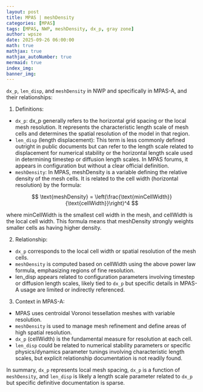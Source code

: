 ```yaml
---
layout: post
title: MPAS | meshDensity
categories: [MPAS]
tags: [MPAS, NWP, meshDensity, dx_p, gray zone]
author: wpsze
date: 2025-09-26 06:00:00
math: true
mathjax: true
mathjax_autoNumber: true
mermaid: true
index_img: 
banner_img: 
---
```


`dx_p`, `len_disp`, and `meshDensity` in NWP and specifically in MPAS-A, and their relationships:

1. Definitions:

- `dx_p`: dx_p generally refers to the horizontal grid spacing or the local mesh resolution. It represents the characteristic length scale of mesh cells and determines the spatial resolution of the model in that region.
- `len_disp` (length displacement): This term is less commonly defined outright in public documents but can refer to the length scale related to displacement for numerical stability or the horizontal length scale used in determining timestep or diffusion length scales. In MPAS forums, it appears in configuration but without a clear official definition.
- `meshDensity`: In MPAS, meshDensity is a variable defining the relative density of the mesh cells. It is related to the cell width (horizontal resolution) by the formula:

$$
\text{meshDensity} = \left(\frac{\text{minCellWidth}}{\text{cellWidth}}\right)^4
$$

where minCellWidth is the smallest cell width in the mesh, and cellWidth is the local cell width. This formula means that meshDensity strongly weights smaller cells as having higher density.

2. Relationship:

- `dx_p` corresponds to the local cell width or spatial resolution of the mesh cells.
- `meshDensity` is computed based on cellWidth using the above power law formula, emphasizing regions of fine resolution.
- len_disp appears related to configuration parameters involving timestep or diffusion length scales, likely tied to `dx_p` but specific details in MPAS-A usage are limited or indirectly referenced.

3. Context in MPAS-A:

- MPAS uses centroidal Voronoi tessellation meshes with variable resolution.
- `meshDensity` is used to manage mesh refinement and define areas of high spatial resolution.
- `dx_p` (cellWidth) is the fundamental measure for resolution at each cell.
- `len_disp` could be related to numerical stability parameters or specific physics/dynamics parameter tunings involving characteristic length scales, but explicit relationship documentation is not readily found.

In summary, `dx_p` represents local mesh spacing, `dx_p` is a function of `meshDensity`, and `len_disp` is likely a length scale parameter related to `dx_p` but specific definitive documentation is sparse.


